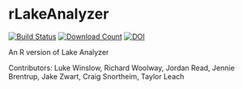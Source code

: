 rLakeAnalyzer
===============
[![Build Status](https://travis-ci.org/GLEON/rLakeAnalyzer.svg?branch=master)](https://travis-ci.org/GLEON/rLakeAnalyzer)
[![Download Count](http://cranlogs.r-pkg.org/badges/rLakeAnalyzer)]( https://cran.r-project.org/web/packages/rLakeAnalyzer/index.html)
[![DOI](https://zenodo.org/badge/23404/GLEON/rLakeAnalyzer.svg)](https://zenodo.org/badge/latestdoi/23404/GLEON/rLakeAnalyzer)


An R version of Lake Analyzer

Contributors: Luke Winslow, Richard Woolway, Jordan Read, Jennie Brentrup, Jake Zwart, Craig Snortheim, Taylor Leach
